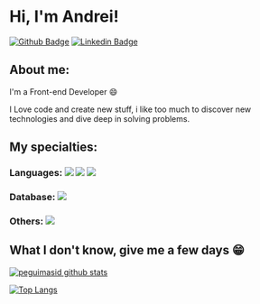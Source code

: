 
# Hi, I'm Andrei!

[![Github Badge](https://img.shields.io/badge/-Github-000?style=flat-square&logo=Github&logoColor=white&link=https://github.com/AbaccaS)](https://github.com/AbaccaS)
[![Linkedin Badge](https://img.shields.io/badge/-LinkedIn-blue?style=flat-square&logo=Linkedin&logoColor=white&link=https://https://www.linkedin.com/in/andrei-bacca-sanches-130707168/)](https://www.linkedin.com/in/andrei-bacca-sanches-130707168/)

## About me:

I'm a Front-end Developer :smile:

I Love code and create new stuff, i like too much to discover new technologies and dive deep in solving problems.

## My specialties:

### Languages: <img src="https://img.shields.io/badge/CSS-323330?style=for-the-badge&logo=css&logoColor=F7DF1E%22"/> <img src="https://img.shields.io/badge/Python-3776AB?&style=for-the-badge&logo=python&logoColor=white"/> <img src= "https://img.shields.io/badge/JavaScript-323330?style=for-the-badge&logo=javascript&logoColor=F7DF1E"/>


### Database: <img src ="https://img.shields.io/badge/MySQL-005C84?style=for-the-badge&logo=mysql&logoColor=white"/>

### Others: <img src="https://img.shields.io/badge/Linux-FCC624?style=for-the-badge&logo=linux&logoColor=black"/>

## What I don't know, give me a few days 😁

[![peguimasid github stats](https://github-readme-stats.vercel.app/api?username=AbaccaS&show_icons=true&title_color=fff&icon_color=7159c1&text_color=f8f8f2&bg_color=171c24&count_private=true)](https://github.com/AbaccaS)

[![Top Langs](https://github-readme-stats.vercel.app/api/top-langs/?username=AbaccaS&layout=compact&title_color=fff&text_color=f8f8f2&hide=java&bg_color=171c24)](https://github.com/AbaccaS)
